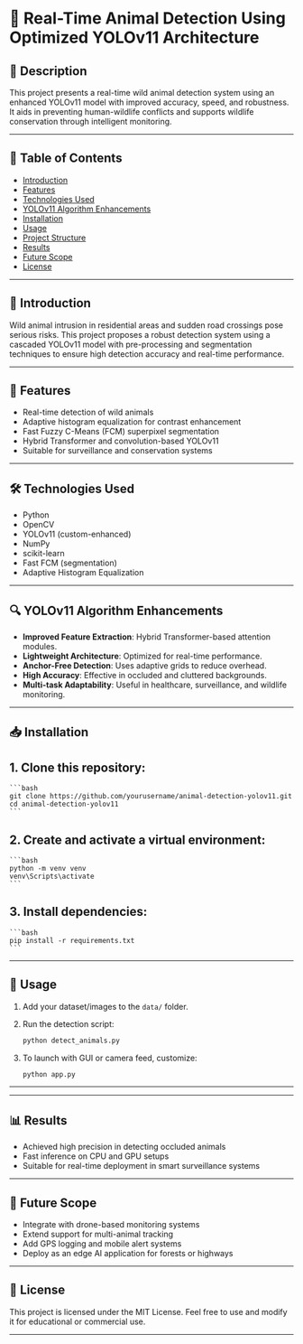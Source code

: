 # 🐾 Real-Time Animal Detection Using Optimized YOLOv11 Architecture

## 📄 Description

This project presents a real-time wild animal detection system using an enhanced YOLOv11 model with improved accuracy, speed, and robustness. It aids in preventing human-wildlife conflicts and supports wildlife conservation through intelligent monitoring.

---

## 📌 Table of Contents

- [Introduction](#introduction)
- [Features](#features)
- [Technologies Used](#technologies-used)
- [YOLOv11 Algorithm Enhancements](#yolov11-algorithm-enhancements)
- [Installation](#installation)
- [Usage](#usage)
- [Project Structure](#project-structure)
- [Results](#results)
- [Future Scope](#future-scope)
- [License](#license)

---

## 🧠 Introduction

Wild animal intrusion in residential areas and sudden road crossings pose serious risks. This project proposes a robust detection system using a cascaded YOLOv11 model with pre-processing and segmentation techniques to ensure high detection accuracy and real-time performance.

---

## 🚀 Features

- Real-time detection of wild animals
- Adaptive histogram equalization for contrast enhancement
- Fast Fuzzy C-Means (FCM) superpixel segmentation
- Hybrid Transformer and convolution-based YOLOv11
- Suitable for surveillance and conservation systems

---

## 🛠️ Technologies Used

- Python
- OpenCV
- YOLOv11 (custom-enhanced)
- NumPy
- scikit-learn
- Fast FCM (segmentation)
- Adaptive Histogram Equalization

---

## 🔍 YOLOv11 Algorithm Enhancements

- **Improved Feature Extraction**: Hybrid Transformer-based attention modules.
- **Lightweight Architecture**: Optimized for real-time performance.
- **Anchor-Free Detection**: Uses adaptive grids to reduce overhead.
- **High Accuracy**: Effective in occluded and cluttered backgrounds.
- **Multi-task Adaptability**: Useful in healthcare, surveillance, and wildlife monitoring.

---

## 📥 Installation

## 1. Clone this repository:
    ```bash
    git clone https://github.com/yourusername/animal-detection-yolov11.git
    cd animal-detection-yolov11
    ```

## 2. Create and activate a virtual environment:
    ```bash
    python -m venv venv
    venv\Scripts\activate
    ```

## 3. Install dependencies:
    ```bash
    pip install -r requirements.txt
    ```

---

## 🧪 Usage

1. Add your dataset/images to the `data/` folder.
2. Run the detection script:
    ```bash
    python detect_animals.py
    ```

3. To launch with GUI or camera feed, customize:
    ```bash
    python app.py
    ```

---


---

## 📊 Results

- Achieved high precision in detecting occluded animals
- Fast inference on CPU and GPU setups
- Suitable for real-time deployment in smart surveillance systems

---

## 🔮 Future Scope

- Integrate with drone-based monitoring systems
- Extend support for multi-animal tracking
- Add GPS logging and mobile alert systems
- Deploy as an edge AI application for forests or highways

---

## 📝 License

This project is licensed under the MIT License. Feel free to use and modify it for educational or commercial use.

---





